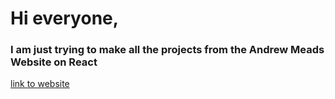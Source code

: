 # Hi everyone,
### I am just trying to make all the projects from the Andrew Meads Website on React
[link to website](https://react-projects.netlify.app/)
